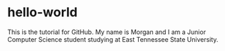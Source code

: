# hello-world
This is the tutorial for GitHub.
My name is Morgan and I am a Junior Computer Science student studying at East Tennessee State University.

